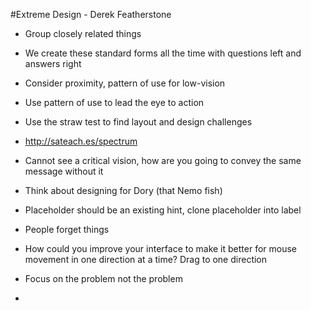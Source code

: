 #Extreme Design - Derek Featherstone

- Group closely related things
- We create these standard forms all the time with questions left and answers right
- Consider proximity, pattern of use for low-vision
- Use pattern of use to lead the eye to action
- Use the straw test to find layout and design challenges
- http://sateach.es/spectrum

- Cannot see a critical vision, how are you going to convey the same message without it
- Think about designing for Dory (that Nemo fish)
- Placeholder should be an existing hint, clone placeholder into label
- People forget things
- How could you improve your interface to make it better for mouse movement in one direction at a time? Drag to one direction
- Focus on the problem not the problem
- 
